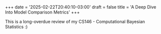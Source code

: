 +++
date = '2025-02-22T20:40:10-03:00'
draft = false
title = 'A Deep Dive Into Model Comparison Metrics'
+++

This is a long-overdue review of my CS146 - Computational Bayesian Statistics :)
